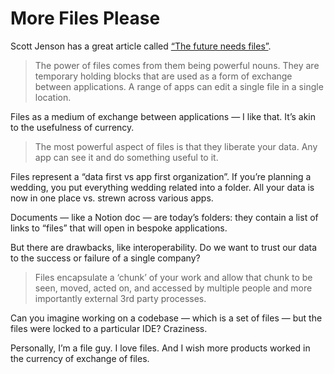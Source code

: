 # More Files Please

Scott Jenson has a great article called [“The future needs files”](https://jenson.org/files/).

> The power of files comes from them being powerful nouns. They are temporary holding blocks that are used as a form of exchange between applications. A range of apps can edit a single file in a single location.

Files as a medium of exchange between applications — I like that. It’s akin to the usefulness of currency.

> The most powerful aspect of files is that they liberate your data. Any app can see it and do something useful to it.

Files represent a “data first vs app first organization”. If you’re planning a wedding, you put everything wedding related into a folder. All your data is now in one place vs. strewn across various apps.

Documents — like a Notion doc — are today’s folders: they contain a list of links to “files” that will open in bespoke applications. 

But there are drawbacks, like interoperability. Do we want to trust our data to the success or failure of a single company?

> Files encapsulate a ‘chunk’ of your work and allow that chunk to be seen, moved, acted on, and accessed by multiple people and more importantly external 3rd party processes.

Can you imagine working on a codebase — which is  a set of files — but the files were locked to a particular IDE? Craziness.

Personally, I’m a file guy. I love files. And I wish more products worked in the currency of exchange of files.